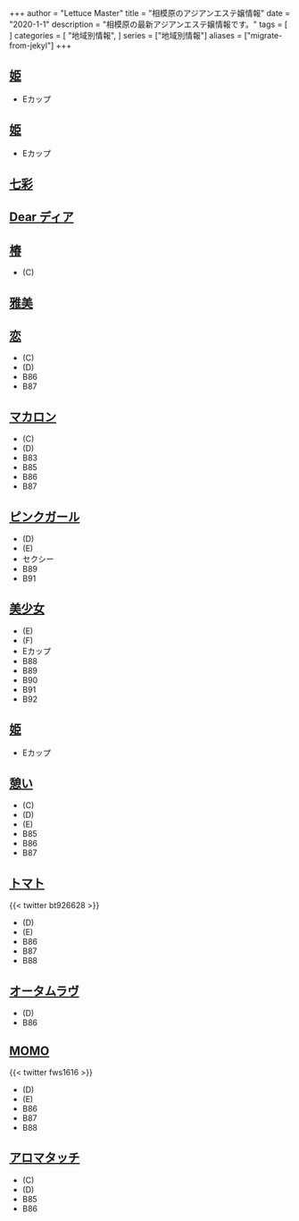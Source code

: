 +++
author = "Lettuce Master"
title = "相模原のアジアンエステ嬢情報"
date = "2020-1-1"
description = "相模原の最新アジアンエステ嬢情報です。"
tags = [
]
categories = [
    "地域別情報",
]
series = ["地域別情報"]
aliases = ["migrate-from-jekyl"]
+++

## [姫](http://hi-msg.com/hime/)
- Eカップ
## [姫](http://hi-msg.com/hime/)
- Eカップ
## [七彩](http://andloves.xyz/)
## [Dear ディア](http://xizanonb.xyz/)
## [椿](http://esthe-japan.work/tsubaki/)
- (C)
## [雅美](http://www.miyabi2015.xyz/)
## [恋](https://koi.reraku.work/)
- (C)
- (D)
- B86
- B87
## [マカロン](https://makaron.jpn.cm/)
- (C)
- (D)
- B83
- B85
- B86
- B87
## [ピンクガール](http://pg.est888.com/)
- (D)
- (E)
- セクシー
- B89
- B91
## [美少女](http://koukoku.xyz/shaonv/)
- (E)
- (F)
- Eカップ
- B88
- B89
- B90
- B91
- B92
## [姫](http://hi-msg.com/hime/)
- Eカップ
## [憩い](http://ikoi.jpn.vin/)
- (C)
- (D)
- (E)
- B85
- B86
- B87
## [トマト](http://www.tomato.esturl.com/)

{{< twitter bt926628 >}}
- (D)
- (E)
- B86
- B87
- B88
## [オータムラヴ](http://www.autumn.masg.info/)
- (D)
- B86
## [MOMO](http://www.momo.esturl.com/)

{{< twitter fws1616 >}}
- (D)
- (E)
- B86
- B87
- B88
## [アロマタッチ](http://www.aromatouch.mensest.com/)
- (C)
- (D)
- B85
- B86
